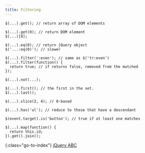 ```yaml
---
title: Filtering
---
```


    $(...).get(); // return array of DOM elements

    $(...).get(0); // return DOM element
    $(...)[0];

    $(...).eq(0); // return jQuery object
    $('...:eq(0)'); // slower

    $(...).filter(':even'); // same as $('tr:even')
    $(...).filter(function() {
      return true; // if returns false, removed from the matched
    });

    $(...).not(...);

    $(...).first(); // the first in the set.
    $(...).last();

    $(...).slice(2, 4); // 0-based

    $(...).has('ul'); // reduce to those that have a descendant

    $(event.target).is('button'); // true if at least one matches

    $(...).map(function() {
      return this.id;
    }).get().join();


{:class="go-to-index"}
[jQuery ABC](index)
